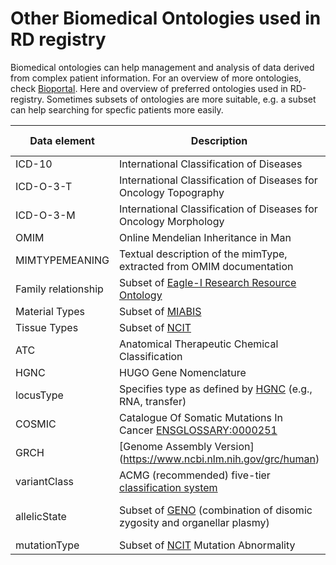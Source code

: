 # Other Biomedical Ontologies used in RD registry

Biomedical ontologies can help management and analysis of data derived from complex patient information. For an overview of more ontologies, check [Bioportal](http://bioportal.bioontology.org/). Here and overview of preferred ontologies used in RD-registry. Sometimes subsets of ontologies are more suitable, e.g. a subset can help searching for specfic patients more easily. 

| Data element   | Description | Link to ontology |Version | Codebook_EMX | Issue Number |
|---------------|--------------|-----------------|---------|--------------|--------------|
| ICD-10 | International Classification of Diseases  | [ICD10](http://bioportal.bioontology.org/ontologies/ICD10)| 10 |[codebook_icd10](/Biomedical_Ontologies/data/codebook1/codebook1_icd10.tsv) |. |
| ICD-O-3-T |International Classification of Diseases for Oncology Topography | [ICDO3T](http://bioportal.bioontology.org/ontologies/ICD-O-3-T)|1.0.0|[codebook_icdO3](/Biomedical_Ontologies/data/codebook2/codebook2_icdO3.tsv) |. |
| ICD-O-3-M | International Classification of Diseases for Oncology Morphology | [ICDO3M](http://bioportal.bioontology.org/ontologies/ICD-O-3-M)|1.0.0|[codebook_icdO3](/Biomedical_Ontologies/data/codebook2/codebook2_icdO3.tsv) |. |
| OMIM | Online Mendelian Inheritance in Man | [OMIM](http://bioportal.bioontology.org/ontologies/OMIM) | 2019AB |[codebook_omim](/Biomedical_Ontologies/data/codebook_omim.tsv) |. |
| MIMTYPEMEANING | Textual description of the mimType, extracted from OMIM documentation | [OMIM](http://bioportal.bioontology.org/ontologies/OMIM) | 2019AB | [codebook_subClassomim](/Biomedical_Ontologies/data/codebook1/codebook1_subClassomim.tsv)|. |
|Family relationship | Subset of [Eagle-I Research Resource Ontology](http://bioportal.bioontology.org/ontologies/ERO/?p=summary)| [ERO:0002033](https://www.ebi.ac.uk/ols/ontologies/ero/terms?iri=http%3A%2F%2Fpurl.obolibrary.org%2Fobo%2FERO_0002033) | 2013-08-02| [codebook_familyRelation](/Biomedical_Ontologies/data/codebook2/codebook2_ERO.tsv)|.|
|Material Types | Subset of [MIABIS](https://www.ebi.ac.uk/ols/ontologies/omiabis) | [MIABIS-2.0-14](https://github.com/MIABIS/miabis/wiki/Structured-data-and-lists#material-type) | 2.0 |[codebook_materialTypes](/Biomedical_Ontologies/data/codebook1/codebook_materialtype.tsv)  |. |
|Tissue Types | Subset of [NCIT](http://bioportal.bioontology.org/ontologies/NCIT) | [NCIT:C13442](https://www.ebi.ac.uk/ols/ontologies/ncit/terms?iri=http%3A%2F%2Fpurl.obolibrary.org%2Fobo%2FNCIT_C13442&viewMode=All&siblings=false) | 20.04d | [codebook_tissueType](/Biomedical_Ontologies/data/codebook_tissueTupes.tsv) | .|
| ATC | Anatomical Therapeutic Chemical Classification | [ATC](https://bioportal.bioontology.org/ontologies/ATC) | 2019AB | [codebook_atc](/Biomedical_Ontologies/data/codebook1/codebook1_atc.tsv)|. |
| HGNC |HUGO Gene Nomenclature | [HGNC](https://bioportal.bioontology.org/ontologies/HGNC) | July2010 | [codebook_hgnc](/Biomedical_Ontologies/data/codebook_hgnc.tsv)|. |
|locusType | Specifies type as defined by [HGNC](https://bioportal.bioontology.org/ontologies/HGNC) (e.g., RNA, transfer)| [HGNC](https://bioportal.bioontology.org/ontologies/HGNC) | July2010 | [codebook_subClasshgnc](/Biomedical_Ontologies/data/codebook1/codebook1_subClasshgnc.tsv)|. |
|COSMIC | Catalogue Of Somatic Mutations In Cancer [ENSGLOSSARY:0000251](https://www.ebi.ac.uk/ols/ontologies/ensemblglossary/terms?iri=http%3A%2F%2Fensembl.org%2Fglossary%2FENSGLOSSARY_0000251) | [Cancer Gene Census](https://cancer.sanger.ac.uk/census#cl_search) | 2020 | [codebook_cosmic](/data/codebook_cosmic)|. |
|GRCH | [Genome Assembly Version] (https://www.ncbi.nlm.nih.gov/grc/human) | [NCIT:C164815](https://www.ebi.ac.uk/ols/ontologies/ncit/terms?iri=http%3A%2F%2Fpurl.obolibrary.org%2Fobo%2FNCIT_C164815)| 2020 | [vocab_grch](/data/vocab_grch)|. |
|variantClass | ACMG (recommended) five-tier [classification system](https://www.acmg.net/docs/Standards_Guidelines_for_the_Interpretation_of_Sequence_Variants.pdf) | [NCIT:C118969](https://www.ebi.ac.uk/ols/ontologies/ncit/terms?iri=http%3A%2F%2Fpurl.obolibrary.org%2Fobo%2FNCIT_C118969) | 2020 | [vocab_variantClass](/data/vocab_variantClass)|. |
|allelicState | Subset of [GENO](https://bioportal.bioontology.org/ontologies/GENO) (combination of disomic zygosity and organellar plasmy) | [GENO:0000391](https://bioportal.bioontology.org/ontologies/GENO/?p=classes&conceptid=http%3A%2F%2Fpurl.obolibrary.org%2Fobo%2FGENO_0000391&jump_to_nav=true) and [GENO:0000918](https://bioportal.bioontology.org/ontologies/GENO/?p=classes&conceptid=http%3A%2F%2Fpurl.obolibrary.org%2Fobo%2FGENO_0000918&jump_to_nav=true) | 2020 | [vocab_allelicState](/data/vocab_allelicState)|. |
|mutationType | Subset of [NCIT](http://bioportal.bioontology.org/ontologies/NCIT) Mutation Abnormality | [NCIT:C45576](http://bioportal.bioontology.org/ontologies/NCIT/?p=classes&conceptid=http%3A%2F%2Fncicb.nci.nih.gov%2Fxml%2Fowl%2FEVS%2FThesaurus.owl%23C45576&jump_to_nav=true) |20.04d| [codebook_mutationType](data/codebook_mutationType.tsv) | .|


